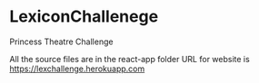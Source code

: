 # LexiconChallenege
Princess Theatre Challenge

All the source files are in the react-app folder
URL for website is https://lexchallenge.herokuapp.com
